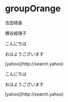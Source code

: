 # groupOrange

吉田晴香

横谷絵理子

<p>こんにちは</p>
<p>おはようございます</p>
[yahoo](http://search.yahoo)
<p>こんにちは</p>
<p>おはようございます</p>
[yahoo](http://search.yahoo)


